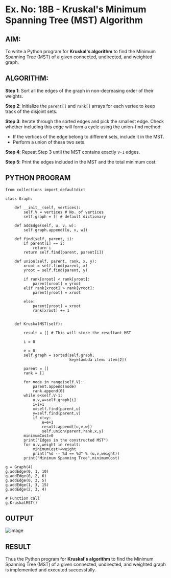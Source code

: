 # Ex. No: 18B - Kruskal's Minimum Spanning Tree (MST) Algorithm

## AIM:
To write a Python program for **Kruskal's algorithm** to find the Minimum Spanning Tree (MST) of a given connected, undirected, and weighted graph.

## ALGORITHM:

**Step 1**: Sort all the edges of the graph in non-decreasing order of their weights.

**Step 2**: Initialize the `parent[]` and `rank[]` arrays for each vertex to keep track of the disjoint sets.

**Step 3**: Iterate through the sorted edges and pick the smallest edge. Check whether including this edge will form a cycle using the union-find method:
- If the vertices of the edge belong to different sets, include it in the MST.
- Perform a union of these two sets.

**Step 4**: Repeat Step 3 until the MST contains exactly `V-1` edges.

**Step 5**: Print the edges included in the MST and the total minimum cost.

## PYTHON PROGRAM

```
from collections import defaultdict

class Graph:

	def __init__(self, vertices):
		self.V = vertices # No. of vertices
		self.graph = [] # default dictionary
		
	def addEdge(self, u, v, w):
		self.graph.append([u, v, w])

	def find(self, parent, i):
		if parent[i] == i:
			return i
		return self.find(parent, parent[i])

	def union(self, parent, rank, x, y):
		xroot = self.find(parent, x)
		yroot = self.find(parent, y)

		if rank[xroot] < rank[yroot]:
			parent[xroot] = yroot
		elif rank[xroot] > rank[yroot]:
			parent[yroot] = xroot

		else:
			parent[yroot] = xroot
			rank[xroot] += 1

	
	def KruskalMST(self):

		result = [] # This will store the resultant MST		
		
		i = 0
		
		e = 0
		self.graph = sorted(self.graph,
							key=lambda item: item[2])

		parent = []
		rank = []
		
		for node in range(self.V):
		    parent.append(node)
		    rank.append(0)
		while e<self.V-1:
		    u,v,w=self.graph[i]
		    i=i+1
		    x=self.find(parent,u)
		    y=self.find(parent,v)
		    if x!=y:
		        e=e+1
		        result.append([u,v,w])
		        self.union(parent,rank,x,y)
		minimumCost=0
		print("Edges in the constructed MST")
		for u,v,weight in result:
		    minimumCost+=weight
		    print("%d -- %d == %d" % (u,v,weight))
		print("Minimum Spanning Tree",minimumCost)            
		        
g = Graph(4)
g.addEdge(0, 1, 10)
g.addEdge(0, 2, 6)
g.addEdge(0, 3, 5)
g.addEdge(1, 3, 15)
g.addEdge(2, 3, 4)

# Function call
g.KruskalMST()

```

## OUTPUT
![image](https://github.com/user-attachments/assets/d7ceb0e8-0471-4066-aa47-374aec27d997)


## RESULT
Thus the Python program for **Kruskal's algorithm** to find the Minimum Spanning Tree (MST) of a given connected, undirected, and weighted graph is implemented and executed successfully.

